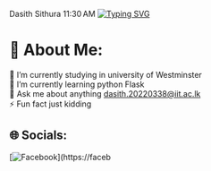 Dasith Sithura
11:30 AM
[![Typing SVG](https://readme-typing-svg.demolab.com?font=Fira+Code&weight=800&size=31&pause=1000&random=false&width=435&lines=Hello!+My+name+is+Isuru+)](https://git.io/typing-svg)
# 💫 About Me:
🔭 I’m currently studying in university of Westminster<br>🌱 I’m currently learning python Flask<br>💬 Ask me about anything dasith.20220338@iit.ac.lk<br>⚡ Fun fact just kidding


## 🌐 Socials:
[![Facebook]([https://img.shields.io/badge/Facebook-%231877F2.svg?logo=Facebook&logoColor=white](https://web.facebook.com/?_rdc=1&_rdr)https://web.facebook.com/?_rdc=1&_rdr)](https://faceb

